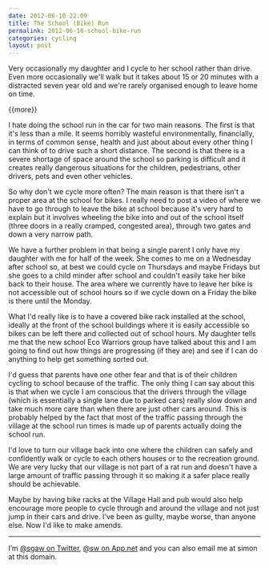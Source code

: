 ```yaml
---
date: 2012-06-10 22:09
title: The School (Bike) Run
permalink: 2012-06-10-school-bike-run
categories: cycling
layout: post
---
```


Very occasionally my daughter and I cycle to her school rather than drive. Even more occasionally we'll walk but it takes about 15 or 20 minutes with a distracted seven year old and we're rarely organised enough to leave home on time.

{{more}}

I hate doing the school run in the car for two main reasons. The first is that it's less than a mile. It seems horribly wasteful environmentally, financially, in terms of common sense, health and just about about every other thing I can think of to drive such a short distance. The second is that there is a severe shortage of space around the school so parking is difficult and it creates really dangerous situations for the children, pedestrians, other drivers, pets and even other vehicles.

So why don't we cycle more often? The main reason is that there isn't a proper area at the school for bikes. I really need to post a video of where we have to go through to leave the bike at school because it's very hard to explain but it involves wheeling the bike into and out of the school itself (three doors in a really cramped, congested area), through two gates and down a very narrow path.

We have a further problem in that being a single parent I only have my daughter with me for half of the week. She comes to me on a Wednesday after school so, at best we could cycle on Thursdays and maybe Fridays but she goes to a child minder after school and couldn't easily take her bike back to their house. The area where we currently have to leave her bike is not accessible out of school hours so if we cycle down on a Friday the bike is there until the Monday.

What I'd really like is to have a covered bike rack installed at the school, ideally at the front of the school buildings where it is easily accessible so bikes can be left there and collected out of school hours. My daughter tells me that the new school Eco Warriors group have talked about this and I am going to find out how things are progressing (if they are) and see if I can do anything to help get something sorted out.

I'd guess that parents have one other fear and that is of their children cycling to school because of the traffic. The only thing I can say about this is that when we cycle I am conscious that the drivers through the village (which is essentially a single lane due to parked cars) really slow down and take much more care than when there are just other cars around. This is probably helped by the fact that most of the traffic passing through the village at the school run times is made up of parents actually doing the school run.

I'd love to turn our village back into one where the children can safely and confidently walk or cycle to each others houses or to the recreation ground. We are very lucky that our village is not part of a rat run and doesn't have a large amount of traffic passing through it so making it a safer place really should be achievable.

Maybe by having bike racks at the Village Hall and pub would also help encourage more people to cycle through and around the village and not just jump in their cars and drive. I've been as guilty, maybe worse, than anyone else. Now I'd like to make amends.

---

I’m [@sgaw on Twitter](http://twitter.com/sgaw), [@sw on App.net](https://alpha.app.net/sw) and you can also email me at simon at this domain.